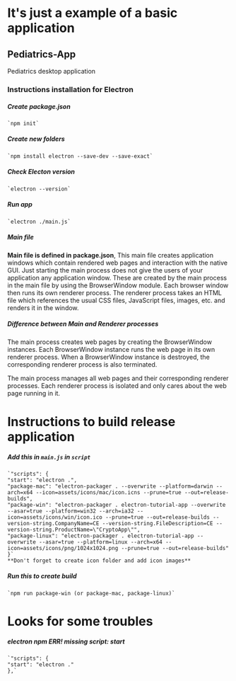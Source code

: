 # It's just a example of a basic application 
## Pediatrics-App
Pediatrics desktop application 

### Instructions installation for Electron

##### Create package.json 
    `npm init`

##### Create new folders
    `npm install electron --save-dev --save-exact`

##### Check Electon version 
    `electron --version`

##### Run app 
    `electron ./main.js`


##### Main file 
**Main file is defined in package.json**, This main file creates application windows which contain rendered web pages and interaction with the native GUI. Just starting the main process does not give the users of your application any application window. These are created by the main process in the main file by using the BrowserWindow module. Each browser window then runs its own renderer process. The renderer process takes an HTML file which references the usual CSS files, JavaScript files, images, etc. and renders it in the window.

##### Difference between Main and Renderer processes
The main process creates web pages by creating the BrowserWindow instances. Each BrowserWindow instance runs the web page in its own renderer process. When a BrowserWindow instance is destroyed, the corresponding renderer process is also terminated.

The main process manages all web pages and their corresponding renderer processes. Each renderer process is isolated and only cares about the web page running in it.


# Instructions to build release application

##### Add this in `main.js` in `script`
    `"scripts": {
    "start": "electron .",
    "package-mac": "electron-packager . --overwrite --platform=darwin --arch=x64 --icon=assets/icons/mac/icon.icns --prune=true --out=release-builds",
    "package-win": "electron-packager . electron-tutorial-app --overwrite --asar=true --platform=win32 --arch=ia32 --icon=assets/icons/win/icon.ico --prune=true --out=release-builds --version-string.CompanyName=CE --version-string.FileDescription=CE --version-string.ProductName=\"CryptoApp\"",    
    "package-linux": "electron-packager . electron-tutorial-app --overwrite --asar=true --platform=linux --arch=x64 --icon=assets/icons/png/1024x1024.png --prune=true --out=release-builds"   
    }`
    **Don't forget to create icon folder and add icon images**

##### Run this to create build
    `npm run package-win (or package-mac, package-linux)`

# Looks for some  troubles 

##### electron npm ERR! missing script: start
    `"scripts": {
    "start": "electron ."
    },`
